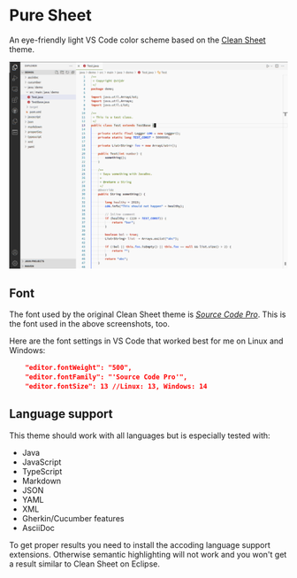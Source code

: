 # Pure Sheet

An eye-friendly light VS Code color scheme based on the [Clean Sheet](https://fappel.github.io/xiliary/clean-sheet.html) theme.


![Pure Sheet Screenshot](doc/images/pure-sheet-01.png)


## Font

The font used by the original Clean Sheet theme is _[Source Code Pro](https://fonts.google.com/specimen/Source+Code+Pro)_.
This is the font used in the above screenshots, too.

Here are the font settings in VS Code that worked best for me on Linux and Windows:

```json
    "editor.fontWeight": "500",
    "editor.fontFamily": "'Source Code Pro'",
    "editor.fontSize": 13 //Linux: 13, Windows: 14
```

## Language support

This theme should work with all languages but is especially tested with:

- Java
- JavaScript
- TypeScript
- Markdown
- JSON
- YAML
- XML
- Gherkin/Cucumber features
- AsciiDoc

To get proper results you need to install the accoding language support extensions.
Otherwise semantic highlighting will not work and you won't get a result similar to Clean Sheet on Eclipse.